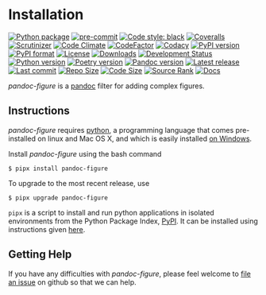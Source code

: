 Installation
============

[![Python package](https://github.com/chdemko/pandoc-figure/workflows/Python%20package/badge.svg?branch=develop)](https://github.com/chdemko/pandoc-figure/actions/workflows/python-package.yml)
[![pre-commit](https://img.shields.io/badge/pre--commit-enabled-brightgreen?logo=pre-commit)](https://github.com/pre-commit/pre-commit)
[![Code style: black](https://img.shields.io/badge/code%20style-black-000000.svg)](https://pypi.org/project/black/)
[![Coveralls](https://img.shields.io/coveralls/github/chdemko/pandoc-figure/develop.svg?logo=Codecov&logoColor=white)](https://coveralls.io/github/chdemko/pandoc-figure?branch=develop)
[![Scrutinizer](https://img.shields.io/scrutinizer/g/chdemko/pandoc-figure.svg?logo=scrutinizer)](https://scrutinizer-ci.com/g/chdemko/pandoc-figure/)
[![Code Climate](https://codeclimate.com/github/chdemko/pandoc-figure/badges/gpa.svg)](https://codeclimate.com/github/chdemko/pandoc-figure/)
[![CodeFactor](https://img.shields.io/codefactor/grade/github/chdemko/pandoc-figure/develop.svg?logo=codefactor)](https://www.codefactor.io/repository/github/chdemko/pandoc-figure)
[![Codacy](https://img.shields.io/codacy/grade/36051716c52147bca7a7f4c1ca6bc998.svg?logo=codacy)](https://app.codacy.com/gh/chdemko/pandoc-figure/dashboard)
[![PyPI version](https://img.shields.io/pypi/v/pandoc-figure.svg?logo=pypi&logoColor=white)](https://pypi.org/project/pandoc-figure/)
[![PyPI format](https://img.shields.io/pypi/format/pandoc-figure.svg?logo=pypi&logoColor=white)](https://pypi.org/project/pandoc-figure/)
[![License](https://img.shields.io/pypi/l/pandoc-figure.svg?logo=pypi&logoColor=white)](https://raw.githubusercontent.com/chdemko/pandoc-figure/develop/LICENSE)
[![Downloads](https://img.shields.io/pypi/dm/pandoc-figure?logo=pypi&logoColor=white)](https://pepy.tech/project/pandoc-figure)
[![Development Status](https://img.shields.io/pypi/status/pandoc-figure.svg?logo=pypi&logoColor=white)](https://pypi.org/project/pandoc-figure/)
[![Python version](https://img.shields.io/pypi/pyversions/pandoc-figure.svg?logo=Python&logoColor=white)](https://pypi.org/project/pandoc-figure/)
[![Poetry version](https://img.shields.io/badge/poetry-1.2%20|%201.3%20|%201.4%20|%201.5%20|%201.6%20|%201.7%20|%201.8-blue.svg?logo=poetry)](https://python-poetry.org/)
[![Pandoc version](https://img.shields.io/badge/pandoc-3.0%20|%203.1%20|%203.2%20|%203.3-blue.svg?logo=markdown)](https://pandoc.org/)
[![Latest release](https://img.shields.io/github/release-date/chdemko/pandoc-figure.svg?logo=github)](https://github.com/chdemko/pandoc-figure/releases)
[![Last commit](https://img.shields.io/github/last-commit/chdemko/pandoc-figure/develop?logo=github)](https://github.com/chdemko/pandoc-figure/commit/develop/)
[![Repo Size](https://img.shields.io/github/repo-size/chdemko/pandoc-figure.svg?logo=github)](http://pandoc-figure.readthedocs.io/en/latest/)
[![Code Size](https://img.shields.io/github/languages/code-size/chdemko/pandoc-figure.svg?logo=github)](http://pandoc-figure.readthedocs.io/en/latest/)
[![Source Rank](https://img.shields.io/librariesio/sourcerank/pypi/pandoc-figure.svg?logo=libraries.io&logoColor=white)](https://libraries.io/pypi/pandoc-figure)
[![Docs](https://img.shields.io/readthedocs/pandoc-figure.svg?logo=read-the-docs&logoColor=white)](http://pandoc-figure.readthedocs.io/en/latest/)

*pandoc-figure* is a [pandoc] filter for adding complex figures.

[pandoc]: http://pandoc.org/

Instructions
------------

*pandoc-figure* requires [python], a programming language that comes
pre-installed on linux and Mac OS X, and which is easily installed
[on Windows].

Install *pandoc-figure* using the bash command

~~~shell-session
$ pipx install pandoc-figure
~~~

To upgrade to the most recent release, use

~~~shell-session
$ pipx upgrade pandoc-figure
~~~

`pipx` is a script to install and run python applications in isolated
environments from the Python Package Index, [PyPI]. It can be installed
using instructions given [here](https://pipx.pypa.io/stable/).

[python]: https://www.python.org/
[on Windows]: https://www.python.org/downloads/windows/
[PyPI]: https://pypi.python.org/pypi


Getting Help
------------

If you have any difficulties with *pandoc-figure*, please feel welcome to
[file an issue] on github so that we can help.

[file an issue]: https://github.com/chdemko/pandoc-figure/issues

